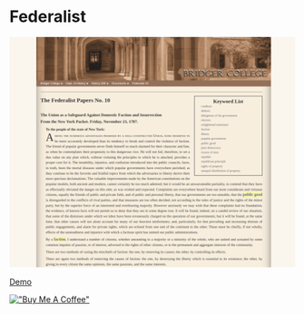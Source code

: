 # Federalist

[![Federalist](assets/federalist.png)](https://hesbon-osoro.github.io/Federalist)

[Demo](https://hesbon-osoro.github.io/Federalist)

[!["Buy Me A Coffee"](https://www.buymeacoffee.com/assets/img/custom_images/orange_img.png)](https://www.buymeacoffee.com/wazimu)
